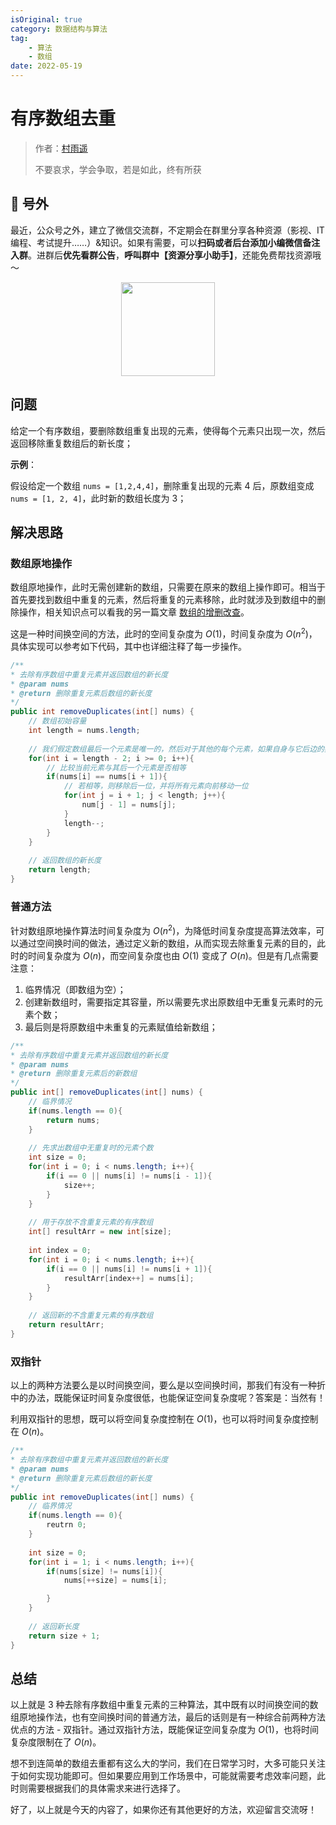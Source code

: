 ```yaml
---
isOriginal: true
category: 数据结构与算法
tag:
    - 算法
    - 数组
date: 2022-05-19
---
```




# 有序数组去重

> 作者：[村雨遥](https://github.com/cunyu1943)
> 
> 不要哀求，学会争取，若是如此，终有所获
> 


## 🎈 号外

最近，公众号之外，建立了微信交流群，不定期会在群里分享各种资源（影视、IT 编程、考试提升……）&知识。如果有需要，可以**扫码或者后台添加小编微信备注入群**。进群后**优先看群公告**，**呼叫群中【资源分享小助手】**，还能免费帮找资源哦～

<center>
<img src="/contact/wxgroup.jpg" width="150"> 
</center>

## 问题

给定一个有序数组，要删除数组重复出现的元素，使得每个元素只出现一次，然后返回移除重复数组后的新长度；

**示例**：

假设给定一个数组 `nums = [1,2,4,4]`，删除重复出现的元素 4 后，原数组变成 `nums = [1, 2, 4]`，此时新的数组长度为 3；

## 解决思路

### 数组原地操作

数组原地操作，此时无需创建新的数组，只需要在原来的数组上操作即可。相当于首先要找到数组中重复的元素，然后将重复的元素移除，此时就涉及到数组中的删除操作，相关知识点可以看我的另一篇文章 [数组的增删改查](https://juejin.cn/post/6959725810160762888)。

这是一种时间换空间的方法，此时的空间复杂度为 $O(1)$，时间复杂度为 $O(n^2)$，具体实现可以参考如下代码，其中也详细注释了每一步操作。

```java
/**
* 去除有序数组中重复元素并返回数组的新长度
* @param nums
* @return 删除重复元素后数组的新长度
*/
public int removeDuplicates(int[] nums) {
    // 数组初始容量
    int length = nums.length;
    
    // 我们假定数组最后一个元素是唯一的，然后对于其他的每个元素，如果自身与它后边的数相同，那么就删除这个相同的元素
    for(int i = length - 2; i >= 0; i++){
        // 比较当前元素与其后一个元素是否相等
        if(nums[i] == nums[i + 1]){
            // 若相等，则移除后一位，并将所有元素向前移动一位
            for(int j = i + 1; j < length; j++){
                num[j - 1] = nums[j];
            }
            length--;
        }
    }
    
    // 返回数组的新长度
    return length;
}
```

### 普通方法

针对数组原地操作算法时间复杂度为 $O(n^2)$，为降低时间复杂度提高算法效率，可以通过空间换时间的做法，通过定义新的数组，从而实现去除重复元素的目的，此时的时间复杂度为 $O(n)$，而空间复杂度也由 $O(1)$ 变成了 $O(n)$。但是有几点需要注意：

1.  临界情况（即数组为空）；
2.  创建新数组时，需要指定其容量，所以需要先求出原数组中无重复元素时的元素个数；
3.  最后则是将原数组中未重复的元素赋值给新数组；

```java
/**
* 去除有序数组中重复元素并返回数组的新长度
* @param nums
* @return 删除重复元素后的新数组
*/
public int[] removeDuplicates(int[] nums) {
    // 临界情况
    if(nums.length == 0){
        return nums;
    }
    
    // 先求出数组中无重复时的元素个数
    int size = 0;
    for(int i = 0; i < nums.length; i++){
        if(i == 0 || nums[i] != nums[i - 1]){
            size++;
        }
    }
    
    // 用于存放不含重复元素的有序数组
    int[] resultArr = new int[size];
    
    int index = 0;
    for(int i = 0; i < nums.length; i++){
        if(i == 0 || nums[i] != nums[i + 1]){
            resultArr[index++] = nums[i];
        }
    }
    
    // 返回新的不含重复元素的有序数组
    return resultArr;    
}
```

### 双指针

以上的两种方法要么是以时间换空间，要么是以空间换时间，那我们有没有一种折中的办法，既能保证时间复杂度很低，也能保证空间复杂度呢？答案是：当然有！

利用双指针的思想，既可以将空间复杂度控制在 $O(1)$，也可以将时间复杂度控制在 $O(n)$。

```java
/**
* 去除有序数组中重复元素并返回数组的新长度
* @param nums
* @return 删除重复元素后数组的新长度
*/
public int removeDuplicates(int[] nums) {
 	// 临界情况
    if(nums.length == 0){
        reutrn 0;
    }
    
    int size = 0;
    for(int i = 1; i < nums.length; i++){
        if(nums[size] != nums[i]){
            nums[++size] = nums[i];

        }
    }    
    
    // 返回新长度
    return size + 1;
}
```

## 总结

以上就是 3 种去除有序数组中重复元素的三种算法，其中既有以时间换空间的数组原地操作法，也有空间换时间的普通方法，最后的话则是有一种综合前两种方法优点的方法 - 双指针。通过双指针方法，既能保证空间复杂度为 $O(1)$，也将时间复杂度限制在了 $O(n)$。

想不到连简单的数组去重都有这么大的学问，我们在日常学习时，大多可能只关注于如何实现功能即可。但如果要应用到工作场景中，可能就需要考虑效率问题，此时则需要根据我们的具体需求来进行选择了。

好了，以上就是今天的内容了，如果你还有其他更好的方法，欢迎留言交流呀！